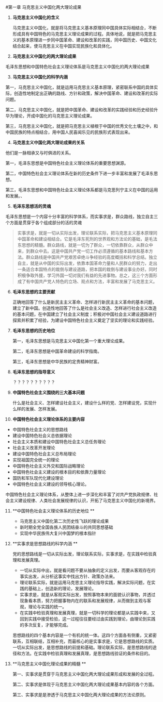 #第一章 马克思主义中国化两大理论成果

1. **马克思主义中国化的含义**

   马克思主义中国化，就是将马克思主义基本原理同中国具体实际相结合，不断形成具有中国特色的马克思主义理论成果的过程。具体地说，就是把马克思主义的基本原理进一步同中国革命、建设和改革的实践，同中国历史、中国文化结合起来，使马克思主义在中国实现民族化和具体化。

2.  **马克思主义中国化的两大理论成果**

   毛泽东思想和中国特色社会主义理论体系是马克思主义中国化的两大理论成果

3.  **马克思主义中国化的科学内涵**

   第一，马克思主义中国化，就是运用马克思主义基本原理，紧密联系中国的具体实际，创造性地制定出正确的路线、方针和政策，解决中国革命、建设和改革的实际问题。

   第二，马克思主义中国化，就是把中国革命、建设和改革的实践经验和历史经验升华为理论，开成中国化的马克思主义理论成果。

   第三，马克思主义中国化，就是把马克思主义植根于中国的优秀文化土壤之中，和中国民族的特点相结合，用中国人民喜闻乐见的民族形式表现出来。

4.  **马克思主义中国化两大理论成果的关系**

   他们是一脉相承又与时俱进的关系。

   第一，毛泽东思想是中国特色社会主义理论体系的重要思想渊源。

   第二，中国特色社会主义理论体系在新的历史条件下进一步丰富和发展了毛泽东思想。

   第三，毛泽东思想和中国特色社会主义理论体系都是马克思列宁主义在中国的运用和发展。、

5.  **毛泽东思想活的灵魂**

   毛泽东思想是一个内容十分丰富的科学体系，而实事求是，群众路线，独立自主三个方面是贯穿于各个组成部分的活的灵魂

   > 实事求是，就是一切从实际出发，理论联系实际，把马克思主义基本原理同中国革命和建设相结合。它是毛泽东死刑的世界观和方法论的基础，是毛法东思想的精髓。群众路线，就是一切为了群众，一切依靠群众，从群众中来，到群众中去。这是中国共产党一切工作必须遵循的基本路线和基本方法。群众路线是中国共产党艰苦卓绝斗争经验的高度概括和科学总结。独立自主，就是从中国的实际出发，依靠本国革命力量和人民群众的努力，走出一条适合本国特点的栽倒与建设道路，把本国的栽倒与建设事业办好。同时积极争取外援，学习外国一切对我们有益的先进事物。总之，这三个方面形成了有中国共产党人特色的立场、观点和方法，丰富和发展了马克思主义。

6. **毛泽东思想的主要贡献**

   正确地回答了什么是新民主主义革命、怎样进行新民主主义革命的基本问题，建立了新中国。创造性地回答了什么是社会主义改造、怎样进行社会主义改造的基本问题，在中国建立了社会主义制度；积极对中国社会主义建设道路进行探索并积累了经验，为建设中国特色社会主义奠定了坚实的理论和实践经验。

7. **毛泽东思想的历史地位**

   第一，毛泽东思想是马克思主义中国化第一个重大理论成果。

   第二，毛泽东思想是中国革命建设的科学指南。

   第三，毛泽东思想是中华民族的定贵精神财富。

8. **毛泽东思想的指导意义**

   ？？？？？？？？？？

9. **中国特色社会主义围绕的三大基本问题**

   什么是社会主义、怎样建设社会主义，建设什么样的党、怎样建设党，实现什么样的发展、怎样发展。

10. **中国特色社会主义理论体系的主要内容**

  - 中国特色社会主义的思想路线
  - 建设中国特色社会义总依据理论
  - 社会主义本质和建设中国特色社会主义总任务理论
  - 社会主义改革开发理论
  - 建设中国特色社会主义总布局理论
  - 实现祖国完全统一的理论
  - 中国特色社会主义外交和国际战略理论
  - 中国特色社会主义建设的根本目的和依靠力量理论
  - 国防和军队现代化建设理论
  - 中国特色社会主义建设的领导核心理论。

  中国特色社会主义理论体系，从整体上进一步深化和丰富了对共产党执政规律、社会主义建设规律、人类社会发展规律的认识，开拓了马克思主义中国化的新境界。

11. **中国特色社会主义理论体系的历史地位 **

    - 马克思主义中国化第二次历史性飞跃的理论成果
    - 新时期全党全国各族人民团结奋斗的共同思想基础
    - 实现中华民族伟大复兴中国梦的根本指针

12. **实事求是思想路线的科学内涵 **

    党的思想路线是一切从实际出发，理论联系实际，实事求是，在实践中检验真理和发展真理。

    - 一切从实际中出，就是看问题不要从抽象的定义出发，而要从客观存在的事实出发，从分析这事实中找出方针、政策办法来。
    - 理论联系实际，就是运用马克思主义理论指导实践，解决实际问题，在实践的基础上，创造新的理论，发展理论。
    - 实事求是，就是从客观实际出发，按照事物本来的面貌认识事物，并透过现象看本质，努力把握事物内在的联系和发展规律，从而做到主观与客观，理论与实践的统一。
    - 在实践中检验真理和发展真理，就是一切科学的理论都是从实践中来，又回到实践中接受检验，这一过程往往要经过由实践到理论，由理论到实践的多次反复，才能够完成。

    思想路线的四个基本内容是一个有机的统一体。这四个方面各有侧重，又紧密联系，互相联结，互相补充，而最核心的是实事求是，它是思想路线的实质。一切从实际出发，是思想路线的前提和基础。理论联系实际，是思想路线的途径和方法。在实践中检验真理和发展真理，是思想路线验证的条件和目的。

13. **马克思主义中国化理论成果的精髓 **

    第一、实事求是贯穿于马克思主义中国化两大理论成果形成和发展的全过程。

    第二、实事求是体现于马克思主义中国化两大理论成果基本内容的各个方面。

    第三、实事求是是渗透于马克思主义中国化两大理论成果的方法论原则。